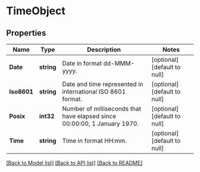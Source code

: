 # TimeObject

## Properties
Name | Type | Description | Notes
------------ | ------------- | ------------- | -------------
**Date** | **string** | Date in format dd-MMM-yyyy. | [optional] [default to null]
**Iso8601** | **string** | Date and time represented in international ISO 8601 format. | [optional] [default to null]
**Posix** | **int32** | Number of milliseconds that have elapsed since 00:00:00, 1 January 1970. | [optional] [default to null]
**Time** | **string** | Time in format HH:mm. | [optional] [default to null]

[[Back to Model list]](../README.md#documentation-for-models) [[Back to API list]](../README.md#documentation-for-api-endpoints) [[Back to README]](../README.md)


